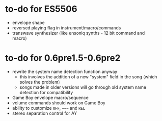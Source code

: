 # to-do for ES5506

- envelope shape
- reversed playing flag in instrument/macro/commands
- transwave synthesizer (like ensoniq synths - 12 bit command and macro)

# to-do for 0.6pre1.5-0.6pre2

- rewrite the system name detection function anyway
  - this involves the addition of a new "system" field in the song (which solves the problem)
  - songs made in older versions will go through old system name detection for compatibility
- Game Boy envelope macro/sequence
- volume commands should work on Game Boy
- ability to customize `OFF`, `===` and `REL`
- stereo separation control for AY
